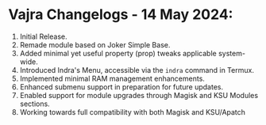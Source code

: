 # Vajra Changelogs - 14 May 2024:
1. Initial Release.
2. Remade module based on Joker Simple Base.
3. Added minimal yet useful property (prop) tweaks applicable system-wide.
4. Introduced Indra's Menu, accessible via the ```indra``` command in Termux.
5. Implemented minimal RAM management enhancements.
6. Enhanced submenu support in preparation for future updates.
7. Enabled support for module upgrades through Magisk and KSU Modules sections.
8. Working towards full compatibility with both Magisk and KSU/Apatch
